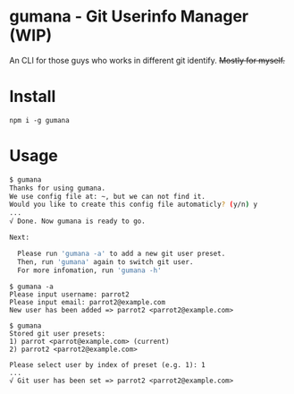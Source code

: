 # gumana - Git Userinfo Manager (WIP)

An CLI for those guys who works in different git identify. <del>Mostly for myself.</del>

# Install

```
npm i -g gumana
```

# Usage

```bash
$ gumana
Thanks for using gumana.
We use config file at: ~, but we can not find it.
Would you like to create this config file automaticly? (y/n) y
...
√ Done. Now gumana is ready to go.

Next:

  Please run 'gumana -a' to add a new git user preset.
  Then, run 'gumana' again to switch git user.
  For more infomation, run 'gumana -h'
```

```
$ gumana -a
Please input username: parrot2
Please input email: parrot2@example.com
New user has been added => parrot2 <parrot2@example.com>
```

```
$ gumana
Stored git user presets:
1) parrot <parrot@example.com> (current)
2) parrot2 <parrot2@example.com>

Please select user by index of preset (e.g. 1): 1
...
√ Git user has been set => parrot2 <parrot2@example.com>
```
